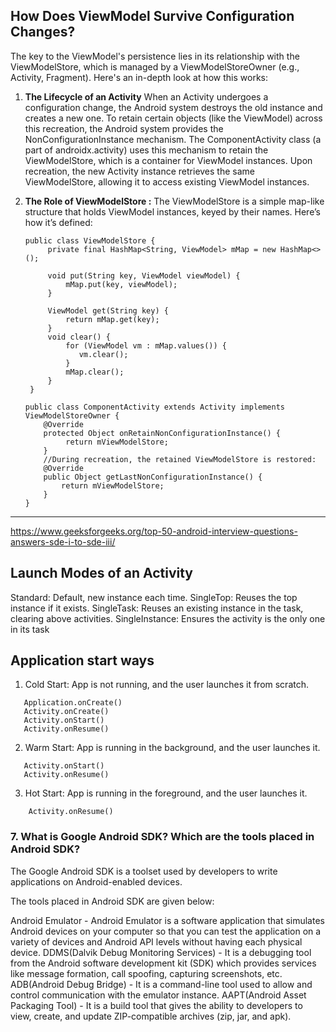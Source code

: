 ## How Does ViewModel Survive Configuration Changes?

The key to the ViewModel's persistence lies in its relationship with the ViewModelStore,
which is managed by a ViewModelStoreOwner (e.g., Activity, Fragment).
Here's an in-depth look at how this works:

1. **The Lifecycle of an Activity**
   When an Activity undergoes a configuration change, the Android system destroys the old instance and creates a new
   one.
   To retain certain objects (like the ViewModel) across this recreation, the Android system provides the
   NonConfigurationInstance mechanism.
   The ComponentActivity class (a part of androidx.activity) uses this mechanism to retain the ViewModelStore, which is
   a container for ViewModel instances.
   Upon recreation, the new Activity instance retrieves the same ViewModelStore, allowing it to access existing
   ViewModel instances.


2. **The Role of ViewModelStore :**
   The ViewModelStore is a simple map-like structure that holds ViewModel instances, keyed by their names. Here’s how
   it’s defined:

   ```
   public class ViewModelStore {
        private final HashMap<String, ViewModel> mMap = new HashMap<>();
        
        void put(String key, ViewModel viewModel) {
            mMap.put(key, viewModel);
        }
        
        ViewModel get(String key) {
            return mMap.get(key);
        }
        void clear() {
            for (ViewModel vm : mMap.values()) {
               vm.clear();
            }
            mMap.clear();
        }
    }
   ```


    ```
    public class ComponentActivity extends Activity implements ViewModelStoreOwner {
        @Override
        protected Object onRetainNonConfigurationInstance() {
             return mViewModelStore;
        }
        //During recreation, the retained ViewModelStore is restored:
        @Override
        public Object getLastNonConfigurationInstance() {
            return mViewModelStore; 
        }   
    }
    ```

---

https://www.geeksforgeeks.org/top-50-android-interview-questions-answers-sde-i-to-sde-iii/


## Launch Modes of an Activity
Standard: Default, new instance each time.
SingleTop: Reuses the top instance if it exists.
SingleTask: Reuses an existing instance in the task, clearing above activities.
SingleInstance: Ensures the activity is the only one in its task


## Application start ways

1. Cold Start: App is not running, and the user launches it from scratch.
```
   Application.onCreate()
   Activity.onCreate()
   Activity.onStart()
   Activity.onResume()
```


2. Warm Start: App is running in the background, and the user launches it.
```
   Activity.onStart()
   Activity.onResume()

``` 
   

3. Hot Start: App is running in the foreground, and the user launches it.
```
    Activity.onResume()
```

### 7. What is Google Android SDK? Which are the tools placed in Android SDK?
The Google Android SDK is a toolset used by developers to write applications on Android-enabled devices.

The tools placed in Android SDK are given below:

Android Emulator - Android Emulator is a software application that simulates Android devices on your computer so that you can test the application on a variety of devices and Android API levels without having each physical device.
DDMS(Dalvik Debug Monitoring Services) - It is a debugging tool from the Android software development kit (SDK) which provides services like message formation, call spoofing, capturing screenshots, etc.
ADB(Android Debug Bridge) - It is a command-line tool used to allow and control communication with the emulator instance.
AAPT(Android Asset Packaging Tool) - It is a build tool that gives the ability to developers to view, create, and update ZIP-compatible archives (zip, jar, and apk).